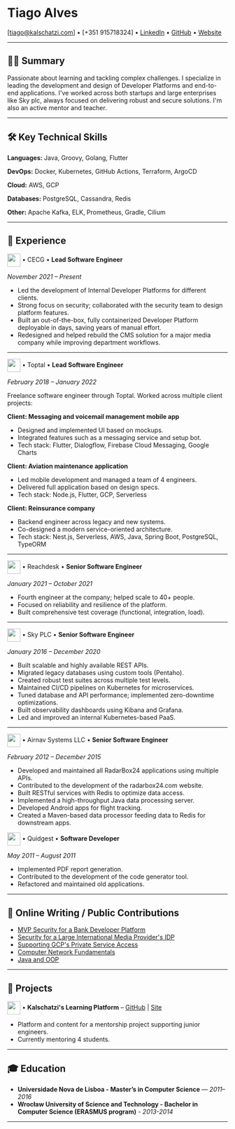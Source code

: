 # Tiago Alves

\[[tiago@kalschatzi.com](mailto:tiago@kalschatzi.com)] • \[+351 915718324] • [LinkedIn](https://linkedin.com/in/tmcalves) • [GitHub](https://github.com/tmcalves) • [Website](https://learn.kalschatzi.com)

---

## 🧑‍💻 Summary

Passionate about learning and tackling complex challenges. I specialize in leading the development and design of Developer Platforms and end-to-end applications. I've worked across both startups and large enterprises like Sky plc, always focused on delivering robust and secure solutions. I'm also an active mentor and teacher.

---

## 🛠️ Key Technical Skills

**Languages:** Java, Groovy, Golang, Flutter

**DevOps:** Docker, Kubernetes, GitHub Actions, Terraform, ArgoCD

**Cloud:** AWS, GCP

**Databases:** PostgreSQL, Cassandra, Redis

**Other:** Apache Kafka, ELK, Prometheus, Gradle, Cilium

---

## 💼 Experience

<img src="https://encrypted-tbn0.gstatic.com/images?q=tbn:ANd9GcQPIDF5OPQsL1S2q-6_dDCRtx9kVfTxa6uCZg&s" height="30" style="vertical-align: middle;"> • CECG • **Lead Software Engineer**

*November 2021 – Present*

* Led the development of Internal Developer Platforms for different clients.
* Strong focus on security; collaborated with the security team to design platform features.
* Built an out-of-the-box, fully containerized Developer Platform deployable in days, saving years of manual effort.
* Redesigned and helped rebuild the CMS solution for a major media company while improving department workflows.

---

<img src="https://images.icon-icons.com/2699/PNG/512/toptal_logo_icon_168482.png" height="30" style="vertical-align: middle;"> • Toptal • **Lead Software Engineer**

*February 2018 – January 2022*

Freelance software engineer through Toptal. Worked across multiple client projects:

**Client: Messaging and voicemail management mobile app**

* Designed and implemented UI based on mockups.
* Integrated features such as a messaging service and setup bot.
* Tech stack: Flutter, Dialogflow, Firebase Cloud Messaging, Google Charts

**Client: Aviation maintenance application**

* Led mobile development and managed a team of 4 engineers.
* Delivered full application based on design specs.
* Tech stack: Node.js, Flutter, GCP, Serverless

**Client: Reinsurance company**

* Backend engineer across legacy and new systems.
* Co-designed a modern service-oriented architecture.
* Tech stack: Nest.js, Serverless, AWS, Java, Spring Boot, PostgreSQL, TypeORM

---

<img src="https://cledara-public.s3.eu-west-2.amazonaws.com/reachdesk.png" height="30" style="vertical-align: middle;"> • Reachdesk • **Senior Software Engineer**

*January 2021 – October 2021*

* Fourth engineer at the company; helped scale to 40+ people.
* Focused on reliability and resilience of the platform.
* Built comprehensive test coverage (functional, integration, load).

---

<img src="https://www.journaltranscript.com/wp-content/uploads/2016/08/Sky-Plc.jpg" height="30" style="vertical-align: middle;"> • Sky PLC • **Senior Software Engineer**

*January 2016 – December 2020*

* Built scalable and highly available REST APIs.
* Migrated legacy databases using custom tools (Pentaho).
* Created robust test suites across multiple test levels.
* Maintained CI/CD pipelines on Kubernetes for microservices.
* Tuned database and API performance; implemented zero-downtime optimizations.
* Built observability dashboards using Kibana and Grafana.
* Led and improved an internal Kubernetes-based PaaS.

---

<img src="https://encrypted-tbn0.gstatic.com/images?q=tbn:ANd9GcRuZfbdBrojqak3ZerHBbYUYcGq3TNsvAUXbg&s" height="30" style="vertical-align: middle;"> • Airnav Systems LLC • **Senior Software Engineer**

*February 2012 – December 2015*

* Developed and maintained all RadarBox24 applications using multiple APIs.
* Contributed to the development of the radarbox24.com website.
* Built RESTful services with Redis to optimize data access.
* Implemented a high-throughput Java data processing server.
* Developed Android apps for flight tracking.
* Created a Maven-based data processor feeding data to Redis for downstream apps.

<img src="https://encrypted-tbn0.gstatic.com/images?q=tbn:ANd9GcRTE_gmcj4Go0QtFUw-CZTX5R5cGgdZztKgsA&s" height="30" style="vertical-align: middle;"> • Quidgest • **Software Developer**

*May 2011 – August 2011*

* Implemented PDF report generation.
* Contributed to the development of the code generator tool.
* Refactored and maintained old applications.

---

## 🧾 Online Writing / Public Contributions

* [MVP Security for a Bank Developer Platform](https://www.cecg.io/blog/security-for-mvp/)
* [Security for a Large International Media Provider's IDP](https://www.cecg.io/blog/case-study-security-media-providers-internal-developer-platform/)
* [Supporting GCP's Private Service Access](https://www.cecg.io/blog/intra-account-connectivity/)
* [Computer Network Fundamentals](https://learn.kalschatzi.com/module2/)
* [Java and OOP](https://learn.kalschatzi.com/module1/)

---

## 📂 Projects

<img src="https://learn.kalschatzi.com/images/intro/logo.png" height="30" style="vertical-align: middle;"> • **Kalschatzi's Learning Platform** – [GitHub](https://github.com/Kalschatzi) | [Site](https://learn.kalschatzi.com)

* Platform and content for a mentorship project supporting junior engineers.
* Currently mentoring 4 students.

---

## 🎓 Education

* **Universidade Nova de Lisboa - Master’s in Computer Science** — *2011–2016*
* **Wrocław University of Science and Technology - Bachelor in Computer Science (ERASMUS program)** - *2013-2014*


---
